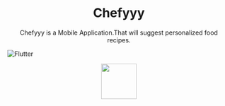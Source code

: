 ﻿<p align="center">
  <h1 align="center">Chefyyy</h1>
</p>

 <p align="center">
    Chefyyy is a Mobile Application.That will suggest personalized food recipes.
   
   ![Flutter](https://img.shields.io/badge/Flutter-%2302569B.svg?style=for-the-badge&logo=Flutter&logoColor=white)
  </p>










  <p align="center">
    <img src="https://graduate.edu.lk/wp-content/uploads/2020/05/IIT-Logo.png" height="80">
  </p>
